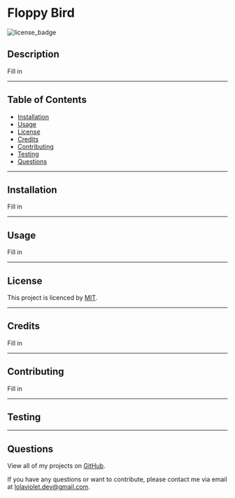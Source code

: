 # Floppy Bird
![license_badge](https://img.shields.io/badge/license-MIT-blueviolet)


## Description
Fill in

---

## Table of Contents
* [Installation](#installation)
* [Usage](#usage)
* [License](#license)
* [Credits](#credits)
* [Contributing](#contributing)
* [Testing](#testing)
* [Questions](#questions)

---

## Installation 
Fill in

---

## Usage
Fill in

---

## License
This project is licenced by [MIT](https://choosealicense.com/licenses/mit/).

---

## Credits
Fill in

---

## Contributing
Fill in

---

## Testing


---

## Questions
View all of my projects on [GitHub](https://github.com/lola-violet).

If you have any questions or want to contribute, please contact me via email at [lolaviolet.dev@gmail.com](mailto:lolaviolet.dev@gmail.com).